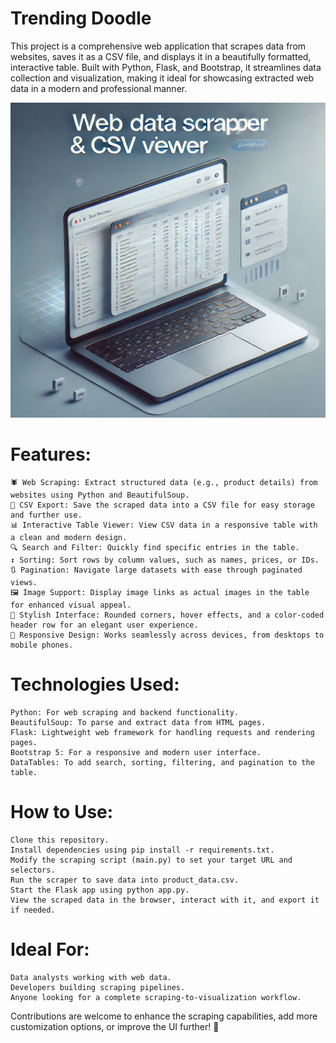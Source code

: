 # Trending Doodle

This project is a comprehensive web application that scrapes data from websites, saves it as a CSV file, and displays it in a beautifully formatted, interactive table. Built with Python, Flask, and Bootstrap, it streamlines data collection and visualization, making it ideal for showcasing extracted web data in a modern and professional manner.

![Preview Image](https://raw.githubusercontent.com/RSB-bd/Trending_doodle/refs/heads/main/Trending%20Doodle.webp)

# Features:

    🕷️ Web Scraping: Extract structured data (e.g., product details) from websites using Python and BeautifulSoup.
    📂 CSV Export: Save the scraped data into a CSV file for easy storage and further use.
    📊 Interactive Table Viewer: View CSV data in a responsive table with a clean and modern design.
    🔍 Search and Filter: Quickly find specific entries in the table.
    ↕ Sorting: Sort rows by column values, such as names, prices, or IDs.
    🔃 Pagination: Navigate large datasets with ease through paginated views.
    🖼️ Image Support: Display image links as actual images in the table for enhanced visual appeal.
    🎨 Stylish Interface: Rounded corners, hover effects, and a color-coded header row for an elegant user experience.
    📱 Responsive Design: Works seamlessly across devices, from desktops to mobile phones.

# Technologies Used:

    Python: For web scraping and backend functionality.
    BeautifulSoup: To parse and extract data from HTML pages.
    Flask: Lightweight web framework for handling requests and rendering pages.
    Bootstrap 5: For a responsive and modern user interface.
    DataTables: To add search, sorting, filtering, and pagination to the table.

# How to Use:

    Clone this repository.
    Install dependencies using pip install -r requirements.txt.
    Modify the scraping script (main.py) to set your target URL and selectors.
    Run the scraper to save data into product_data.csv.
    Start the Flask app using python app.py.
    View the scraped data in the browser, interact with it, and export it if needed.

# Ideal For:

    Data analysts working with web data.
    Developers building scraping pipelines.
    Anyone looking for a complete scraping-to-visualization workflow.

Contributions are welcome to enhance the scraping capabilities, add more customization options, or improve the UI further! 🚀
